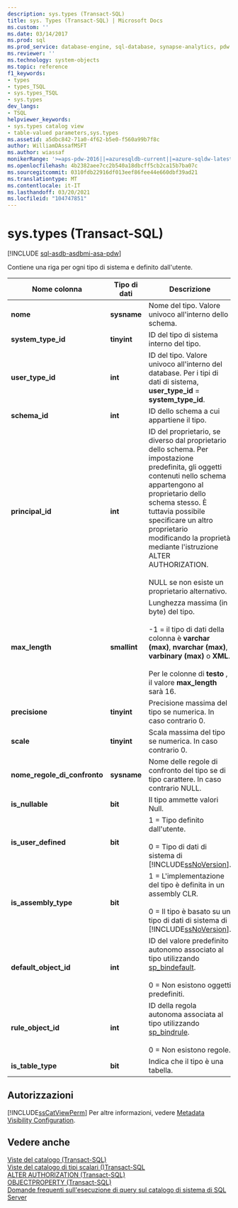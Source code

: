 ```yaml
---
description: sys.types (Transact-SQL)
title: sys. Types (Transact-SQL) | Microsoft Docs
ms.custom: ''
ms.date: 03/14/2017
ms.prod: sql
ms.prod_service: database-engine, sql-database, synapse-analytics, pdw
ms.reviewer: ''
ms.technology: system-objects
ms.topic: reference
f1_keywords:
- types
- types_TSQL
- sys.types_TSQL
- sys.types
dev_langs:
- TSQL
helpviewer_keywords:
- sys.types catalog view
- table-valued parameters,sys.types
ms.assetid: a5dbc842-71a0-4f62-b5e0-f560a99b7f8c
author: WilliamDAssafMSFT
ms.author: wiassaf
monikerRange: '>=aps-pdw-2016||=azuresqldb-current||=azure-sqldw-latest||>=sql-server-2016||>=sql-server-linux-2017||=azuresqldb-mi-current'
ms.openlocfilehash: 4b2382aee7cc2b540a18dbcff5cb2ca15b7ba07c
ms.sourcegitcommit: 0310fdb22916df013eef86fee44e660dbf39ad21
ms.translationtype: MT
ms.contentlocale: it-IT
ms.lasthandoff: 03/20/2021
ms.locfileid: "104747851"
---
```

# <a name="systypes-transact-sql"></a>sys.types (Transact-SQL)
[!INCLUDE [sql-asdb-asdbmi-asa-pdw](../../includes/applies-to-version/sql-asdb-asdbmi-asa-pdw.md)]

  Contiene una riga per ogni tipo di sistema e definito dall'utente.  
  
|Nome colonna|Tipo di dati|Descrizione|  
|-----------------|---------------|-----------------|  
|**nome**|**sysname**|Nome del tipo. Valore univoco all'interno dello schema.|  
|**system_type_id**|**tinyint**|ID del tipo di sistema interno del tipo.|  
|**user_type_id**|**int**|ID del tipo. Valore univoco all'interno del database. Per i tipi di dati di sistema, **user_type_id**  =  **system_type_id**.|  
|**schema_id**|**int**|ID dello schema a cui appartiene il tipo.|  
|**principal_id**|**int**|ID del proprietario, se diverso dal proprietario dello schema. Per impostazione predefinita, gli oggetti contenuti nello schema appartengono al proprietario dello schema stesso. È tuttavia possibile specificare un altro proprietario modificando la proprietà mediante l'istruzione ALTER AUTHORIZATION.<br /><br /> NULL se non esiste un proprietario alternativo.|  
|**max_length**|**smallint**|Lunghezza massima (in byte) del tipo.<br /><br /> -1 = il tipo di dati della colonna è **varchar (max)**, **nvarchar (max)**, **varbinary (max)** o **XML**.<br /><br /> Per le colonne di **testo** , il valore **max_length** sarà 16.|  
|**precisione**|**tinyint**|Precisione massima del tipo se numerica. In caso contrario 0.|  
|**scale**|**tinyint**|Scala massima del tipo se numerica. In caso contrario 0.|  
|**nome_regole_di_confronto**|**sysname**|Nome delle regole di confronto del tipo se di tipo carattere. In caso contrario NULL.|  
|**is_nullable**|**bit**|Il tipo ammette valori Null.|  
|**is_user_defined**|**bit**|1 = Tipo definito dall'utente.<br /><br /> 0 = Tipo di dati di sistema di [!INCLUDE[ssNoVersion](../../includes/ssnoversion-md.md)].|  
|**is_assembly_type**|**bit**|1 = L'implementazione del tipo è definita in un assembly CLR.<br /><br /> 0 = Il tipo è basato su un tipo di dati di sistema di [!INCLUDE[ssNoVersion](../../includes/ssnoversion-md.md)].|  
|**default_object_id**|**int**|ID del valore predefinito autonomo associato al tipo utilizzando [sp_bindefault](../../relational-databases/system-stored-procedures/sp-bindefault-transact-sql.md).<br /><br /> 0 = Non esistono oggetti predefiniti.|  
|**rule_object_id**|**int**|ID della regola autonoma associata al tipo utilizzando [sp_bindrule](../../relational-databases/system-stored-procedures/sp-bindrule-transact-sql.md).<br /><br /> 0 = Non esistono regole.|  
|**is_table_type**|**bit**|Indica che il tipo è una tabella.|  
  
## <a name="permissions"></a>Autorizzazioni  
 [!INCLUDE[ssCatViewPerm](../../includes/sscatviewperm-md.md)] Per altre informazioni, vedere [Metadata Visibility Configuration](../../relational-databases/security/metadata-visibility-configuration.md).  
  
## <a name="see-also"></a>Vedere anche  
 [Viste del catalogo &#40;Transact-SQL&#41;](../../relational-databases/system-catalog-views/catalog-views-transact-sql.md)   
 [Viste del catalogo di tipi scalari &#40;&#41;Transact-SQL ](../../relational-databases/system-catalog-views/scalar-types-catalog-views-transact-sql.md)   
 [ALTER AUTHORIZATION &#40;Transact-SQL&#41;](../../t-sql/statements/alter-authorization-transact-sql.md)   
 [OBJECTPROPERTY &#40;Transact-SQL&#41;](../../t-sql/functions/objectproperty-transact-sql.md)   
 [Domande frequenti sull'esecuzione di query sul catalogo di sistema di SQL Server](../../relational-databases/system-catalog-views/querying-the-sql-server-system-catalog-faq.yml)  
  
  
